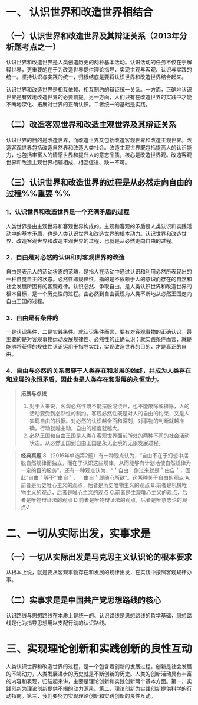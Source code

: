 # 一、 认识世界和改造世界相结合
## （一）认识世界和改造世界及其辩证关系（2013年分析题考点之一）
认识世界和改造世界是人类创造历史的两种基本活动。认识活动的任务不仅在于解释世界，更重要的在于为改造世界提供理论指导，实现主观与客观、认识与实践的统一。坚持认识与实践的统一，归根结底是要将认识世界和改造世界结合起来。

认识世界和改造世界是相互依赖、相互制约的辩证统一关系。一方面，正确地认识世界是有效地改造世界的必要前提。另一方面，人们只有在改造世界的实践中才能不断地深化、拓展对世界的正确认识。二者统一的基础是实践。
## （二）改造客观世界和改造主观世界及其辩证关系
认识世界的目的是改造世界，而改造世界又包括改造客观世界和改造主观世界。改造客观世界包括改造自然界和改造人类社会。改造主观世界既包括提高人的认识能力，也包括丰富人的情感世界和提升人的意志品质，核心是改造世界观。改造客观世界和改造主观世界相辅相成、相互促进、缺一不可。
## （三）认识世界和改造世界的过程是从必然走向自由的过程%%重要 %%
### 1．认识世界和改造世界是一个充满矛盾的过程
人类世界是由主观世界和客观世界构成的。主观和客观的矛盾是人类认识和实践活动中的基本矛盾，也是人类认识世界和改造世界的根本动力。认识世界和改造世界、改造客观世界和改造主观世界的过程，也就是从必然走向自由的过程。
### 2．自由是对必然的认识和对客观世界的改造
自由是表示人的活动状态的范畴，是指人在活动中通过认识和利用必然所表现出的一种自觉自主的状态。必然性即规律性，指的是不依赖于人的意识而存在的自然和社会发展所固有的客观规律。认识必然、争取自由，是人类认识世界和改造世界的根本目标，是一个历史性的过程。由必然到自由表现为人类不断地从必然王国走向自由王国的过程。
### 3．自由是有条件的
一是认识条件，二是实践条件。就认识条件而言，要有对客观事物的正确认识，最主要的是对客观事物运动发展规律性、必然性的正确认识；就实践条件而言，就是能够将获得的规律性认识运用于指导实践，实现改造世界的目的，才是真正的自由。
### 4．自由与必然的关系贯穿于人类存在和发展的始终，并成为人类存在和发展的永恒矛盾，因此也是人类存在和发展的永恒动力。
>**拓展与点拨**
>1. 对于人来说，客观必然性既不能摆脱或绕开，也不能废除或排除，人的活动要受到必然性的制约。客观必然性既是对人的自由的约束，又是人实现自由的根据。对必然的认识越全面和深刻，对事物的判断就越准确，行动就越主动，自由的程度就越大。
>2. 必然王国和自由王国是人类在客观世界面前所处的两种不同的社会活动状态。从必然王国到自由王国是永无止境的无限发展过程。

>**经典真题**
8.（2016年单选第2题）有一种观点认为，“自由不在于幻想中摆脱自然规律而独立，而在于认识这些规律，从而能够有计划地使自然规律为一定的目的服务”。还有一种观点认为，“＇自由＇倒过来就是＇由自＇，因此“自由＇等于“'由自＇，＇由自＇即随心所欲”。这两种关于自由的观点
A.前者是历史唯心主义的观点，后者是历史唯物主义的观点
B.前者是机械唯物主义的观点，后者是唯心主义的观点
C.前者是主观唯心主义的观点，后者是唯物辩证法的观点
D.前者是唯物辩证法的观点，后者是唯意志论的观点√
# 二、一切从实际出发，实事求是
## （一）一切从实际出发是马克思主义认识论的根本要求
从根本上说，就是要从客观事物存在和发展的规律出发，在实践中按照客观规律办事。
## （二）实事求是是中国共产党思想路线的核心
认识路线与思想路线在本质上是统一的。认识路线是思想路线的哲学基础，思想路线是化为指导思想用以支配行动的认识路线。
# 三、实现理论创新和实践创新的良性互动
人类认识世界和改造世界的过程，是一个包含着创新的发展过程。创新是社会发展的不竭动力，人类发展进步的历史就是不断创新的历史。人类的创新活动具有丰富的内容和表现，归结起来讲，主要是理论创新和实践创新两个基本方面。第一，实践创新为理论创新提供不竭的动力源泉。第二，理论创新为实践创新提供科学的行动指南。第三，我们要努力实现理论创新和实践创新的良性互动。